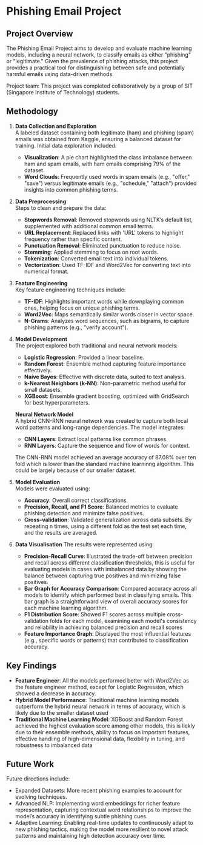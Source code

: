 # Phishing Email Project

## Project Overview
The Phishing Email Project aims to develop and evaluate machine learning models, including a neural network, to classify emails as either "phishing" or "legitimate." Given the prevalence of phishing attacks, this project provides a practical tool for distinguishing between safe and potentially harmful emails using data-driven methods.

Project team: This project was completed collaboratively by a group of SIT (Singapore Institute of Technology) students.

## Methodology

1. **Data Collection and Exploration**  
   A labeled dataset containing both legitimate (ham) and phishing (spam) emails was obtained from Kaggle, ensuring a balanced dataset for training. Initial data exploration included:  
   - **Visualization**: A pie chart highlighted the class imbalance between ham and spam emails, with ham emails comprising 79% of the dataset.
   - **Word Clouds**: Frequently used words in spam emails (e.g., "offer," "save") versus legitimate emails (e.g., "schedule," "attach") provided insights into common phishing terms.

2. **Data Preprocessing**  
   Steps to clean and prepare the data:  
   - **Stopwords Removal**: Removed stopwords using NLTK’s default list, supplemented with additional common email terms.
   - **URL Replacement**: Replaced links with 'URL' tokens to highlight frequency rather than specific content.
   - **Punctuation Removal**: Eliminated punctuation to reduce noise.
   - **Stemming**: Applied stemming to focus on root words.
   - **Tokenization**: Converted email text into individual tokens.
   - **Vectorization**: Used TF-IDF and Word2Vec for converting text into numerical format.

3. **Feature Engineering**  
   Key feature engineering techniques include:  
   - **TF-IDF**: Highlights important words while downplaying common ones, helping focus on unique phishing terms.
   - **Word2Vec**: Maps semantically similar words closer in vector space.
   - **N-Grams**: Analyzes word sequences, such as bigrams, to capture phishing patterns (e.g., "verify account").

4. **Model Development**  
   The project explored both traditional and neural network models:  
   - **Logistic Regression**: Provided a linear baseline.
   - **Random Forest**: Ensemble method capturing feature importance effectively.
   - **Naive Bayes**: Effective with discrete data, suited to text analysis.
   - **k-Nearest Neighbors (k-NN)**: Non-parametric method useful for small datasets.
   - **XGBoost**: Ensemble gradient boosting, optimized with GridSearch for best hyperparameters.

   **Neural Network Model**  
   A hybrid CNN-RNN neural network was created to capture both local word patterns and long-range dependencies. The model integrates:  
   - **CNN Layers**: Extract local patterns like common phrases.
   - **RNN Layers**: Capture the sequence and flow of words for context.  
   
   The CNN-RNN model achieved an average accuracy of 87.08% over ten fold which is lower than the standard machine learninng algorithm. This could be largely because of our smaller dataset.

5. **Model Evaluation**  
   Models were evaluated using:  
   - **Accuracy**: Overall correct classifications.
   - **Precision, Recall, and F1 Score**: Balanced metrics to evaluate phishing detection and minimize false positives.
   - **Cross-validation**: Validated generalization across data subsets. By repeating n times, using a different fold as the test set each time, and the results are averaged.

6. **Data Visualisation**
   The results were represented using:
   - **Precision-Recall Curve**: Illustrated the trade-off between precision and recall across different classification thresholds, this is useful for evaluating models in cases with imbalanced data by showing the balance between capturing true positives and minimizing false positives.
   - **Bar Graph for Accuracy Comparison**: Compared accuracy across all models to identify which performed best in classifying emails. This bar graph is a straightforward view of overall accuracy scores for each machine learning algorithm.
   - **F1 Distribution Score**: Showed F1 scores across multiple cross-validation folds for each model, examining each model's consistency and reliability in achieving balanced precision and recall scores
   - **Feature Importance Graph**: Displayed the most influential features (e.g., specific words or patterns) that contributed to classification accuracy.


## Key Findings
- **Feature Engineer**: All the models performed better with Word2Vec as the feature engineer method, except for Logistic Regression, which showed a decrease in accuracy.
- **Hybrid Model Performance**: Traditional machine learning models outperform the hybrid neural network in terms of accuracy, which is likely due to the smaller dataset used
-  **Traditional Machine Learning Model**: XGBoost and Random Forest achieved the highest evaluation score among other models, this is liekly due to their ensemble methods, ability to focus on important features, effective handling of high-dimensional data, flexibility in tuning, and robustness to imbalanced data

## Future Work
Future directions include:
- Expanded Datasets: More recent phishing examples to account for evolving techniques.
- Advanced NLP: Implementing word embeddings for richer feature representation, capturing contextual word relationships to improve the model’s accuracy in identifying subtle phishing cues.
- Adaptive Learning: Enabling real-time updates to continuously adapt to new phishing tactics, making the model more resilient to novel attack patterns and maintaining high detection accuracy over time.
